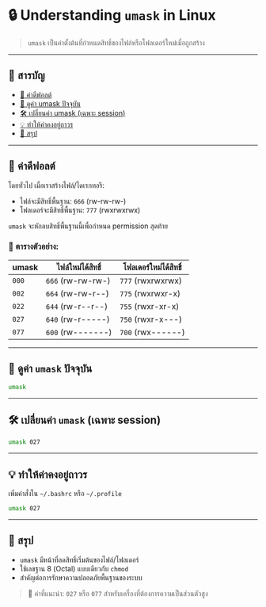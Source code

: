 # 🔒 Understanding `umask` in Linux

> `umask` เป็นค่าตั้งต้นที่กำหนดสิทธิ์ของไฟล์หรือโฟลเดอร์ใหม่เมื่อถูกสร้าง

---

## 🧭 สารบัญ
- [📌 ค่าดีฟอลต์](#-ค่าดีฟอลต์)
- [🔧 ดูค่า umask ปัจจุบัน](#-ดูค่า-umask-ปัจจุบัน)
- [🛠️ เปลี่ยนค่า umask (เฉพาะ session)](#️-เปลี่ยนค่า-umask-เฉพาะ-session)
- [💡 ทำให้ค่าคงอยู่ถาวร](#-ทำให้ค่าคงอยู่ถาวร)
- [📖 สรุป](#-สรุป)

---

## 📌 ค่าดีฟอลต์

โดยทั่วไป เมื่อเราสร้างไฟล์/ไดเรกทอรี:
- ไฟล์จะมีสิทธิ์พื้นฐาน: `666` (rw-rw-rw-)
- โฟลเดอร์จะมีสิทธิ์พื้นฐาน: `777` (rwxrwxrwx)

`umask` จะหักลบสิทธิ์พื้นฐานนี้เพื่อกำหนด permission สุดท้าย

### 🔢 ตารางตัวอย่าง:

| umask | ไฟล์ใหม่ได้สิทธิ์ | โฟลเดอร์ใหม่ได้สิทธิ์ |
|--------|-------------------|------------------------|
| `000`  | `666` (rw-rw-rw-)  | `777` (rwxrwxrwx)      |
| `002`  | `664` (rw-rw-r--)  | `775` (rwxrwxr-x)      |
| `022`  | `644` (rw-r--r--)  | `755` (rwxr-xr-x)      |
| `027`  | `640` (rw-r-----)  | `750` (rwxr-x---)      |
| `077`  | `600` (rw-------)  | `700` (rwx------)      |

---

## 🔧 ดูค่า `umask` ปัจจุบัน
```bash
umask
```

---

## 🛠️ เปลี่ยนค่า `umask` (เฉพาะ session)
```bash
umask 027
```

---

## 💡 ทำให้ค่าคงอยู่ถาวร
เพิ่มคำสั่งใน `~/.bashrc` หรือ `~/.profile`
```bash
umask 027
```

---

## 📖 สรุป
- `umask` มีหน้าที่ลดสิทธิ์เริ่มต้นของไฟล์/โฟลเดอร์
- ใช้เลขฐาน 8 (Octal) แบบเดียวกับ `chmod`
- สำคัญต่อการรักษาความปลอดภัยพื้นฐานของระบบ

> 🧠 ค่าที่แนะนำ: `027` หรือ `077` สำหรับเครื่องที่ต้องการความเป็นส่วนตัวสูง
